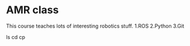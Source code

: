 # AMR class

This course teaches lots of interesting robotics stuff.
    1.ROS
    2.Python
    3.Git

 ls
 cd
 cp
